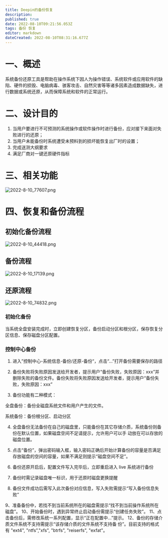 ```yaml
---
title: Deepin的备份恢复
description: 
published: true
date: 2022-08-10T09:21:56.053Z
tags: 备份 恢复
editor: markdown
dateCreated: 2022-08-10T08:31:16.677Z
---
```


# 一、概述
系统备份还原工具是帮助在操作系统下因人为操作错误、系统软件或应用软件的缺陷、硬件的损毁、电脑病毒、骇客攻击、自然灾害等等诸多因素造成数据缺失，进行数据或系统还原，从而保障系统和软件的正常运行。

# 二、设计目的
1. 当用户要进行不可预测的系统操作或软件操作时进行备份，应对接下来面对失败进行的还原；
2. 当用户未能备份时系统遭受未预料到的损坏能恢复出厂时的设置；
3. 完成送测大纲要求
4. 满足厂商对一键还原硬件指标

# 三、相关功能
![2022-8-10_77607.png](/2022-8-10_77607.png)

# 四、恢复和备份流程

## 初始化备份流程

![2022-8-10_44418.png](/2022-8-10_44418.png)

## 备份流程

![2022-8-10_17139.png](/2022-8-10_17139.png)

## 还原流程

![2022-8-10_74832.png](/2022-8-10_74832.png)

### 初始化备份
当系统全盘安装完成时，立即创建恢复分区，备份启动分区和根分区，保存恢复分区信息、保存磁盘分区配置。

### 控制中心备份
1. 进入”控制中心-系统信息-备份/还原-备份“，点击“...”打开备份需要保存的路径

2. 备份失败将失败原因发送给开发者，提示用户“备份失败，失败原因：xxx”并删除失败的备份文件。备份失败将失败原因发送给开发者，提示用户“备份失败，失败原因：xxx”

3. 备份功能有二种模式：

全盘备份：备份全磁盘系统文件和用户产生的文件。

系统备份：备份根分区、启动分区

4. 全盘备份无法备份在自己的磁盘里，只能备份在其它存储介质，系统备份则备份在默认位置，如果磁盘空间不足请提示，允许用户可以手 动放在可以存放的磁盘位置。

5. 点击“备份”，弹出密码输入框，输入密码正确后开始计算备份的容量是否满足存放磁盘的空间的容量，如果不满足则提示“磁盘空间不足”。

6. 备份还原开启后，配置文件写入完毕后，立即重启进入 live 系统进行备份

7. 备份时需记录磁盘唯一标识，用于还原时磁盘更换提醒

8. 备份文件成功后需写入此次备份对应信息，写入失败需提示“写入备份信息失败”

9、准备备份中，若找不到当前系统所在的磁盘需提示“找不到当前操作系统所在
磁盘”。
10、开始备份时，遇到异常终止启动备份需提示“创建任务失败”。
11、点击备份后，需修改系统一系列配置，显示“正在配置中...”提示。
12、备份的存储介质文件系统不支持需提示“该存储介质的文件系统不支持备
份”。目前支持的格式有 "ext4", "ntfs","xfs", "btrfs", "reiserfs", "exfat"。